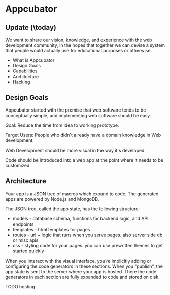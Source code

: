 Appcubator
==========

Update (\today)
---------------
We want to share our vision, knowledge, and experience with the web development community, in the hopes that together we can devise a system that people would actually use for educational purposes or otherwise.

- What is Appcubator
- Design Goals
- Capabilities
- Architecture
- Hacking

Design Goals
------------

Appcubator started with the premise that web software tends to be conceptually simple,
and implementing web software should be easy.

Goal: Reduce the time from idea to working prototype.

Target Users: People who didn't already have a domain knowledge in Web development. 

Web Development should be more visual in the way it's developed.

Code should be introduced into a web app at the point where it needs to be customized.

Architecture
------------

Your app is a JSON tree of macros which expand to code.
The generated apps are powered by Node.js and MongoDB.

The JSON tree, called the app state, has the following structure:

- models - database schema, functions for backend logic, and API endpoints
- templates - html templates for pages
- routes - url + logic that runs when you serve pages. also server side db or misc apis
- css - styling code for your pages. you can use prewritten themes to get started quickly

When you interact with the visual interface, you’re implicitly adding or configuring the code generators in these sections.
When you "publish", the app state is sent to the server where your app is hosted. There the code generators in each section are fully expanded to code and stored on disk.

TODO hosting

